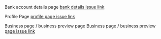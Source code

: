 Bank account details page [bank details issue link](https://github.com/zuri-training/Qr_gen-Team_54-Repo/issues/24)

Profile Page [profile page issue link](https://github.com/zuri-training/Qr_gen-Team_54-Repo/issues/41)

Business  page / business preview page [Business  page / business preview page issue link](https://github.com/zuri-training/Qr_gen-Team_54-Repo/issues/42)
